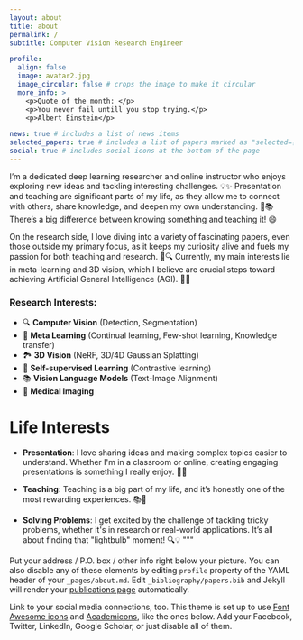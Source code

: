 ```yaml
---
layout: about
title: about
permalink: /
subtitle: Computer Vision Research Engineer

profile:
  align: false
  image: avatar2.jpg
  image_circular: false # crops the image to make it circular
  more_info: >
    <p>Quote of the month: </p>
    <p>You never fail untill you stop trying.</p>
    <p>Albert Einstein</p>

news: true # includes a list of news items
selected_papers: true # includes a list of papers marked as "selected={true}"
social: true # includes social icons at the bottom of the page
---
```


I’m a dedicated deep learning researcher and online instructor who enjoys exploring new ideas and tackling interesting challenges. 💡✨
Presentation and teaching are significant parts of my life, as they allow me to connect with others, share knowledge, and deepen my own understanding. 🤝📚
There’s a big difference between knowing something and teaching it! 😄

On the research side, I love diving into a variety of fascinating papers, even those outside my primary focus, as it keeps my curiosity alive and fuels my passion for both teaching and research. 📖🔍
Currently, my main interests lie in meta-learning and 3D vision, which I believe are crucial steps toward achieving Artificial General Intelligence (AGI). 🤖🌌


### Research Interests:

- 🔍 **Computer Vision** (Detection, Segmentation)
- 🤖 **Meta Learning** (Continual learning, Few-shot learning, Knowledge transfer)
- 🏞️ **3D Vision** (NeRF, 3D/4D Gaussian Splatting)
- 🧠 **Self-supervised Learning** (Contrastive learning)
- 📚 **Vision Language Models** (Text-Image Alignment)
- 🏥 **Medical Imaging**

# Life Interests

- **Presentation**: I love sharing ideas and making complex topics easier to understand. Whether I'm in a classroom or online, creating engaging presentations is something I really enjoy. 🎤✨

- **Teaching**: Teaching is a big part of my life, and it’s honestly one of the most rewarding experiences. 📚🤝

- **Solving Problems**: I get excited by the challenge of tackling tricky problems, whether it's in research or real-world applications. It’s all about finding that "lightbulb" moment! 🔍💡
"""


Put your address / P.O. box / other info right below your picture. You can also disable any of these elements by editing `profile` property of the YAML header of your `_pages/about.md`. Edit `_bibliography/papers.bib` and Jekyll will render your [publications page](/al-folio/publications/) automatically.

Link to your social media connections, too. This theme is set up to use [Font Awesome icons](https://fontawesome.com/) and [Academicons](https://jpswalsh.github.io/academicons/), like the ones below. Add your Facebook, Twitter, LinkedIn, Google Scholar, or just disable all of them.
